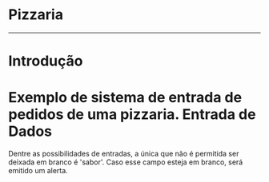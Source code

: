 # Pizzaria
****
Introdução
==========
Exemplo de sistema de entrada de pedidos de uma pizzaria.
Entrada de Dados
================
Dentre as possibilidades de entradas, a única que não é permitida ser deixada em branco é 'sabor'. Caso esse campo esteja em branco, será emitido um alerta.

